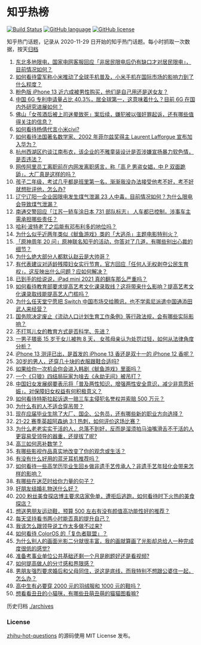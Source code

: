 # 知乎热榜
[![Build Status](https://github.com/ToWeLong/zhihu-hot-questions/workflows/CI/badge.svg)](https://github.com/ToWeLong/zhihu-hot-questions/actions)
[![GitHub language](https://img.shields.io/badge/language-golang-orange.svg)](https://golang.org/)
[![GitHub license](https://img.shields.io/github/license/ToWeLong/zhihu-hot-questions)](https://github.com/ToWeLong/zhihu-hot-questions/blob/main/LICENSE)

知乎热门话题，记录从 2020-11-29 日开始的知乎热门话题。每小时抓取一次数据，按天[归档](./archives)

<!-- BEGIN -->

1. [东北多地限电，国家电网客服回应「非居民限电后仍有缺口才对居民限电」，目前情况如何？](https://www.zhihu.com/question/489134032)
1. [如何看待雷军称小米推动了全球手机普及，小米手机在国际市场的影响力到了什么程度？](https://www.zhihu.com/question/489108230)
1. [粉色版 iPhone 13 近六成被男性购买，他们是自己用还是送女友？](https://www.zhihu.com/question/488854578)
1. [中国 6G 专利申请量占比 40.3%，居全球第一，这意味着什么？目前 6G 在国内外研究进展如何？](https://www.zhihu.com/question/487386268)
1. [佛山「女孩酒后被上司迷晕致死」案后续，嫌犯被以强奸罪起诉，还有哪些值得关注的信息？](https://www.zhihu.com/question/489252940)
1. [如何看待杨倩代言小米civi?](https://www.zhihu.com/question/489079981)
1. [如何看待法国著名数学家、2002 年菲尔兹奖得主 Laurent Lafforgue 宣布加入华为？](https://www.zhihu.com/question/489127444)
1. [杭州西湖区约谈江南布衣，该企业的不雅童装设计是否涉嫌宣扬暴力软色情，是否违法？](https://www.zhihu.com/question/488803121)
1. [网传阿里员工离职前在内网发离职感言，称「高 P 男盗女娼，中 P 双面跪舔」，大厂真是这样的吗？](https://www.zhihu.com/question/489084704)
1. [孩子二年级，考试几乎都是班里第一名，渐渐我没办法接受他考不好，考不好就想批评他，怎么办?](https://www.zhihu.com/question/486829519)
1. [辽宁辽阳一企业因限电发生煤气泄漏 23 人中毒，目前情况如何？为什么限电会导致煤气泄漏？](https://www.zhihu.com/question/489258431)
1. [南通交警回应「江苏一轿车涂日本 731 部队标志」 人车都已控制，涉事车主需承担哪些责任？](https://www.zhihu.com/question/489327788)
1. [哈利·波特老了之后能有邓布利多的地位吗？](https://www.zhihu.com/question/338687999)
1. [为什么似乎近两年类似《鱿鱼游戏》类的「大逃杀」主题电影特别火？](https://www.zhihu.com/question/487892636)
1. [「原神周年 20 问」原神联名知乎的活动，你答对了几道，有哪些别出心裁的细节？](https://www.zhihu.com/question/489289732)
1. [为什么绝大部分人都默认赵云是大帅哥？](https://www.zhihu.com/question/364417243)
1. [有代表建议对适龄残障妇女实行节育，官方回应「任何人无权剥夺公民生育权」，这反映出什么问题？应如何解决？](https://www.zhihu.com/question/489103147)
1. [已到手的给说说，iPad mini 2021 真的翻车那么严重吗？](https://www.zhihu.com/question/488911682)
1. [如何看待教育部要求提高艺考文化课录取线？这将带来什么影响？提高艺考文化课录取线能提高艺人门槛吗？](https://www.zhihu.com/question/488744644)
1. [为什么任天堂宁愿把 Switch 中国市场交给腾讯，也不学索尼派遣中国通添田武人来经营？](https://www.zhihu.com/question/481979078)
1. [国务院决定废止《流动人口计划生育工作条例》等行政法规，会有哪些实际影响？](https://www.zhihu.com/question/489147494)
1. [不打骂儿女的教育方式是否科学、先进？](https://www.zhihu.com/question/52311734)
1. [一男子猥亵 15 岁干女儿被拘 8 天， 女孩母亲认为处罚过轻，如何从法律角度分析？](https://www.zhihu.com/question/489059182)
1. [iPhone 13 测评已出，是首发的 iPhone 13 香还是双十一的 iPhone 12 香呢？](https://www.zhihu.com/question/488209230)
1. [30岁的男人，还穿几十块的衣服跟鞋合适吗?](https://www.zhihu.com/question/477706417)
1. [如果给你一次机会你会进入韩剧《鱿鱼游戏》里面吗？](https://www.zhihu.com/question/488453261)
1. [一个《只狼》四结局玩家为啥去《永劫无间》被吊打？](https://www.zhihu.com/question/484048793)
1. [中国妇女发展纲要表示将「普及两性知识，增强两性安全意识，减少非意愿妊娠」，对保障妇女权益有何积极意义？](https://www.zhihu.com/question/489265895)
1. [如何看待特斯拉起诉退一赔三车主侵犯名誉权并索赔 500 万元？](https://www.zhihu.com/question/489162146)
1. [为什么有的人不适合穿吊带？](https://www.zhihu.com/question/486759132)
1. [现在应届毕业生除了大厂、国企、公务员，还有哪些新的职业方向选择？](https://www.zhihu.com/question/488931652)
1. [21-22 赛季英超阿森纳 3:1 热刺，如何评价这场比赛？](https://www.zhihu.com/question/489205111)
1. [为什么老老实实干活的人，总落不到好，反而是溜须拍马油嘴滑舌不干活的人更容易受领导的器重，还提拔了呢?](https://www.zhihu.com/question/481739887)
1. [高三如何恶补数学？](https://www.zhihu.com/question/27285776)
1. [有哪些影视作品真实地改变了你的观念或生活？](https://www.zhihu.com/question/487244177)
1. [有没有什么好用的蓝牙耳机推荐吗？](https://www.zhihu.com/question/475650156)
1. [如何看待一些高学历毕业生回乡做非遗手艺传承人？非遗手艺年轻化会带来怎样的影响？](https://www.zhihu.com/question/489127034)
1. [有哪些在迷茫时给你力量的句子？](https://www.zhihu.com/question/400781913)
1. [好朋友结婚礼物送什么好？](https://www.zhihu.com/question/31161968)
1. [200 粉丝美食探店博主要求店家免单，遭拒后逃跑，如何看待时下火热的美食探店？](https://www.zhihu.com/question/489081435)
1. [想送男朋友运动鞋，预算 500 左右有没有颜值高功能性好的推荐？](https://www.zhihu.com/question/487424349)
1. [每天坚持看书两小时能否真的提升自己？](https://www.zhihu.com/question/451546101)
1. [我该怎么跟领导说工作太多做不过来?](https://www.zhihu.com/question/488632745)
1. [如何看待 ColorOS 的「复仇者联盟」？](https://www.zhihu.com/question/489109184)
1. [为什么别人的画面光影二分就很丰富，我的画就算画了光影却总给人一种完成度很低的感觉?](https://www.zhihu.com/question/488034035)
1. [准备考事业单位公共基础还剩一个月是刷题好还是看视频?](https://www.zhihu.com/question/351073117)
1. [如何提高做人的分寸感和界限感？](https://www.zhihu.com/question/30959312)
1. [男朋友强烈要求婚后和父母同住，说这是底线，而我特别不想跟公婆住一起，怎么办？](https://www.zhihu.com/question/308129304)
1. [高中生有必要穿 2000 元的羽绒服和 1000 元的鞋吗？](https://www.zhihu.com/question/485632350)
1. [想看看丑丑的小猫咪，有哪些丑萌丑萌的猫猫图看嘛?](https://www.zhihu.com/question/488537141)

<!-- END -->

历史归档 [./archives](./archives)


### License
[zhihu-hot-questions](https://github.com/towelong/zhihu-hot-questions) 的源码使用 MIT License 发布。